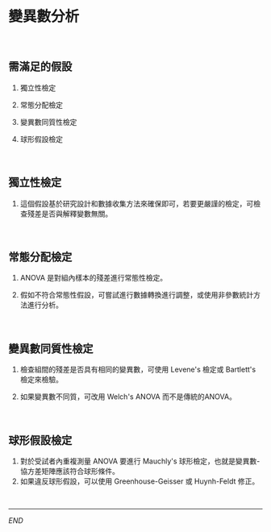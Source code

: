 # 變異數分析

<br>

## 需滿足的假設

1. 獨立性檢定

2. 常態分配檢定

3. 變異數同質性檢定

4. 球形假設檢定

<br>

## 獨立性檢定

1. 這個假設基於研究設計和數據收集方法來確保即可，若要更嚴謹的檢定，可檢查殘差是否與解釋變數無關。

<br>

## 常態分配檢定

1. ANOVA 是對組內樣本的殘差進行常態性檢定。

2. 假如不符合常態性假設，可嘗試進行數據轉換進行調整，或使用非參數統計方法進行分析。

<br>

## 變異數同質性檢定

1. 檢查組間的殘差是否具有相同的變異數，可使用 Levene's 檢定或 Bartlett's 檢定來檢驗。

2. 如果變異數不同質，可改用 Welch's ANOVA 而不是傳統的ANOVA。

<br>

## 球形假設檢定

1. 對於受試者內重複測量 ANOVA 要進行 Mauchly's 球形檢定，也就是變異數-協方差矩陣應該符合球形條件。
2. 如果違反球形假設，可以使用 Greenhouse-Geisser 或 Huynh-Feldt 修正。

<br>

___

_END_

